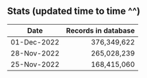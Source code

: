Stats (updated time to time ^^)
----

Date|Records in database
|---|--:|
01-Dec-2022|376,349,622
28-Nov-2022|265,028,239
25-Nov-2022|168,415,060
